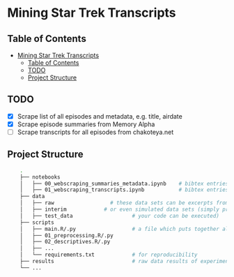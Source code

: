 # Mining Star Trek Transcripts

## Table of Contents
<!-- TOC -->

- [Mining Star Trek Transcripts](#mining-star-trek-transcripts)
  - [Table of Contents](#table-of-contents)
  - [TODO](#todo)
  - [Project Structure](#project-structure)

<!-- /TOC -->

## TODO

- [x] Scrape list of all episodes and metadata, e.g. title, airdate
- [x] Scrape episode summaries from Memory Alpha
- [ ] Scrape transcripts for all episodes from chakoteya.net

## Project Structure

```bash
    .
    ├── notebooks
    │   ├── 00_webscraping_summaries_metadata.ipynb    # bibtex entries for the references
    │   ├── 01_webscraping_transcripts.ipynb           # bibtex entries for the references
    ├── data
    │   ├── raw                  # these data sets can be excerpts from the original data
    │   ├── interim            # or even simulated data sets (simply provide them so that
    │   ├── test_data                   # your code can be executed)
    ├── scripts
    │   ├── main.R/.py                  # a file which puts together all the pieces
    │   ├── 01_preprocessing.R/.py            
    │   ├── 02_descriptives.R/.py              
    │   ├── ...            
    │   └── requirements.txt            # for reproducibility
    ├── results                         # raw data results of experiments
    └── ...
```
